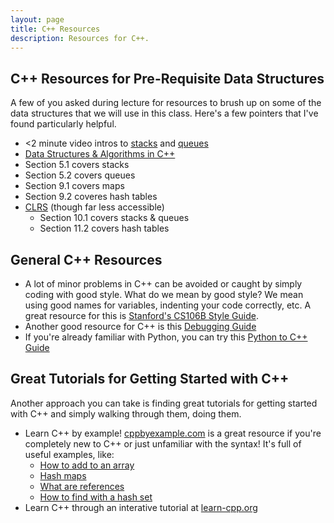 ```yaml
---
layout: page
title: C++ Resources
description: Resources for C++.
---
```


## C++ Resources for Pre-Requisite Data Structures

A few of you asked during lecture for resources to brush up on some of the data structures that we will use in this class. Here's a few pointers that I've found particularly helpful.

- <2 minute video intros to [stacks](https://www.youtube.com/watch?v=CgFVgp_VCN8) and [queues](https://www.youtube.com/watch?v=ligWuGbhUMY)
-  [Data Structures & Algorithms in C++](http://160592857366.free.fr/joe/ebooks/ShareData/Data%20Structures%20and%20Algorithms%20in%20C++%202e%20By%20Michael%20Goodrich,%20Roberto%20Tamassia%20and%20David%20Mount.pdf)
  - Section 5.1 covers stacks
  - Section 5.2 covers queues
  - Section 9.1 covers maps
  - Section 9.2 coveres hash tables
- [CLRS](https://edutechlearners.com/download/Introduction_to_algorithms-3rd%20Edition.pdf) (though far less accessible)
  - Section 10.1 covers stacks & queues
  - Section 11.2 covers hash tables


## General C++ Resources

- A lot of minor problems in C++ can be avoided or caught by simply coding with good style. What do we mean by good style? We mean using good names for variables, indenting your code correctly, etc. A great resource for this is [Stanford's CS106B Style Guide](https://web.stanford.edu/class/cs106b/resources/style_guide.html).
- Another good resource for C++ is this [Debugging Guide](https://web.stanford.edu/class/cs106b/resources/debugging_guide.html)
- If you're already familiar with Python, you can try this [Python to C++ Guide](https://web.stanford.edu/class/cs106b/resources/python_to_cpp.html)


## Great Tutorials for Getting Started with C++

Another approach you can take is finding great tutorials for getting started with C++ and simply walking through them, doing them.

- Learn C++ by example! [cppbyexample.com](https://cppbyexample.com/) is a great resource if you're completely new to C++ or just unfamiliar with the syntax! It's full of useful examples, like:
  - [How to add to an array](https://cppbyexample.com/vector_push_back.html)
  - [Hash maps](https://cppbyexample.com/hash_map.html)
  - [What are references](https://cppbyexample.com/references.html)
  - [How to find with a hash set](https://cppbyexample.com/hash_set_find.html)
- Learn C++ through an interative tutorial at [learn-cpp.org](https://www.learn-cpp.org/)